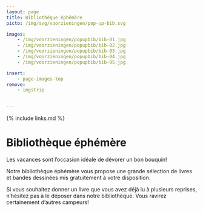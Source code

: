 ```yaml
---
layout: page
title: Bibliothèque éphémère
picto: /img/svg/voorzieningen/pop-up-bib.svg

images:
    - /img/voorzieningen/popupbib/bib-01.jpg
    - /img/voorzieningen/popupbib/bib-02.jpg
    - /img/voorzieningen/popupbib/bib-03.jpg
    - /img/voorzieningen/popupbib/bib-04.jpg
    - /img/voorzieningen/popupbib/bib-05.jpg

insert:
    - page-images-top
remove:
    - imgstrip
    

---
```

{% include links.md %}

# Bibliothèque éphémère

Les vacances sont l’occasion idéale de dévorer un bon bouquin! 

Notre bibliothèque éphémère vous propose une grande sélection de livres et bandes dessinées mis gratuitement à votre disposition.

Si vous souhaitez donner un livre que vous avez déjà lu à plusieurs reprises, n’hésitez pas à le déposer dans notre bibliothèque. Vous ravirez certainement d’autres campeurs!


